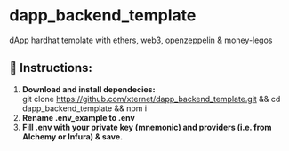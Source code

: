 # dapp_backend_template
dApp hardhat template with ethers, web3, openzeppelin &amp; money-legos

## 📃 Instructions:
1. **Download and install dependecies:**
</br> git clone https://github.com/xternet/dapp_backend_template.git && cd dapp_backend_template && npm i
2. **Rename .env_example to .env**
3. **Fill .env with your private key (mnemonic) and providers (i.e. from Alchemy or Infura) & save.**
